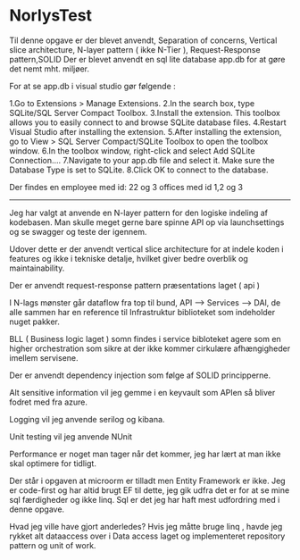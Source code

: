 # NorlysTest

Til denne opgave er der blevet anvendt, Separation of concerns, Vertical slice architecture, N-layer pattern ( ikke N-Tier ), Request-Response pattern,SOLID
Der er blevet anvendt en sql lite database app.db for at gøre det nemt mht. miljøer.

For at se app.db i visual studio gør følgende :

1.Go to Extensions > Manage Extensions.
2.In the search box, type SQLite/SQL Server Compact Toolbox.
3.Install the extension. This toolbox allows you to easily connect to and browse SQLite database files.
4.Restart Visual Studio after installing the extension.
5.After installing the extension, go to View > SQL Server Compact/SQLite Toolbox to open the toolbox window.
6.In the toolbox window, right-click and select Add SQLite Connection….
7.Navigate to your app.db file and select it. Make sure the Database Type is set to SQLite.
8.Click OK to connect to the database.

Der findes en employee med id: 22 og 3 offices med id 1,2 og 3

**********************************************************************************************

Jeg har valgt at anvende en N-layer pattern for den logiske indeling af kodebasen.  Man skulle meget gerne bare spinne API op via launchsettings og se swagger og teste der igennem.

Udover dette er der anvendt vertical slice architecture for at indele koden i features og ikke i tekniske detalje, hvilket giver bedre overblik og maintainability.

Der er anvendt request-response pattern præsentations laget ( api )

I N-lags mønster går dataflow fra top til bund,  API --> Services --> DAl, de alle sammen har en reference til Infrastruktur biblioteket som indeholder nuget pakker.

BLL ( Business logic laget ) somn findes i service bibloteket agere som en higher orchestration som sikre at der ikke kommer cirkulære afhængigheder imellem servisene.

Der er anvendt dependency injection som følge af SOLID principperne.

Alt sensitive information vil jeg gemme i en keyvault som APIen så bliver fodret med fra azure.

Logging vil jeg anvende serilog og kibana.

Unit testing vil jeg anvende NUnit

Performance er noget man tager når det kommer, jeg har lært at man ikke skal optimere for tidligt.

Der står i opgaven at microorm er tilladt men Entity Framework er ikke. Jeg er code-first og har altid brugt EF til dette, jeg gik udfra det er for at se mine sql færdigheder og ikke linq. Sql er det jeg har haft mest udfordring med i denne opgave.

Hvad jeg ville have gjort anderledes? Hvis jeg måtte bruge linq , havde jeg rykket alt dataaccess over i Data access laget og implementeret repository pattern og unit of work. 